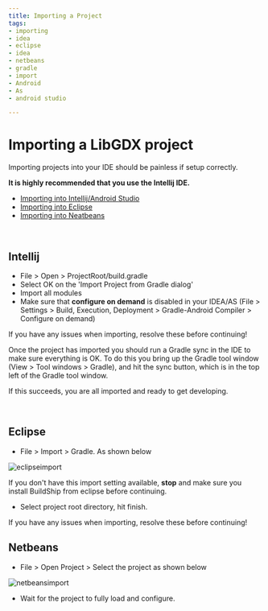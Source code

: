 ```yaml
---
title: Importing a Project
tags:
- importing
- idea
- eclipse
- idea
- netbeans
- gradle
- import
- Android
- As
- android studio

---
```


<h1> Importing a LibGDX project </h1>

Importing projects into your IDE should be painless if setup correctly.

<div class="well info">
    <strong>
    It is highly recommended that you use the Intellij IDE.
    </strong>
</div>

- [Importing into Intellij/Android Studio](#intellij)
- [Importing into Eclipse](#eclipse)
- [Importing into Neatbeans](#netbeans)


<br>

## Intellij

- File > Open > ProjectRoot/build.gradle
- Select OK on the 'Import Project from Gradle dialog'
- Import all modules
- Make sure that <strong>configure on demand</strong> is disabled in your IDEA/AS (File > Settings > Build, Execution, Deployment > Gradle-Android Compiler > Configure on demand)

<div class="well error">
If you have any issues when importing, resolve these before continuing!
</div>

Once the project has imported you should run a Gradle sync in the IDE to make sure everything is OK.
To do this you bring up the Gradle tool window (View > Tool windows > Gradle), and hit the sync button, which is in the top left of the 
Gradle tool window.

If this succeeds, you are all imported and ready to get developing.

<br>

## Eclipse

- File > Import > Gradle.  As shown below

![eclipseimport](../../img/docs/eclipseimport.png)


<div class="well error">
If you don't have this import setting available, <strong>stop</strong> and make sure you install BuildShip from eclipse before continuing.
</div>

- Select project root directory, hit finish.

<div class="well error">
If you have any issues when importing, resolve these before continuing!
</div>

## Netbeans

- File > Open Project > Select the project as shown below

![netbeansimport](../../img/docs/netbeansimport.png)

- Wait for the project to fully load and configure.

